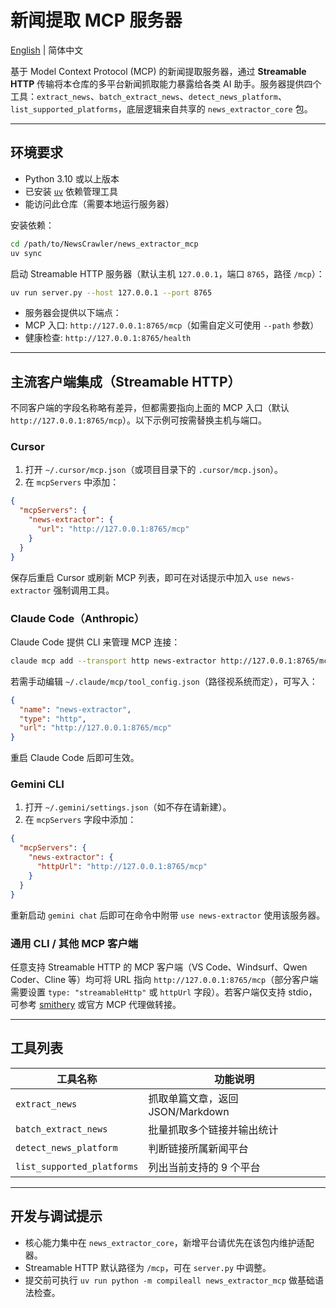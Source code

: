 # 新闻提取 MCP 服务器

[English](README.md) | 简体中文

基于 Model Context Protocol (MCP) 的新闻提取服务器，通过 **Streamable HTTP** 传输将本仓库的多平台新闻抓取能力暴露给各类 AI 助手。服务器提供四个工具：`extract_news`、`batch_extract_news`、`detect_news_platform`、`list_supported_platforms`，底层逻辑来自共享的 `news_extractor_core` 包。

---

## 环境要求

- Python 3.10 或以上版本  
- 已安装 [`uv`](https://github.com/astral-sh/uv) 依赖管理工具  
- 能访问此仓库（需要本地运行服务器）

安装依赖：

```bash
cd /path/to/NewsCrawler/news_extractor_mcp
uv sync
```

启动 Streamable HTTP 服务器（默认主机 `127.0.0.1`，端口 `8765`，路径 `/mcp`）：

```bash
uv run server.py --host 127.0.0.1 --port 8765
```

- 服务器会提供以下端点：
- MCP 入口: `http://127.0.0.1:8765/mcp`（如需自定义可使用 `--path` 参数）
- 健康检查: `http://127.0.0.1:8765/health`

---

## 主流客户端集成（Streamable HTTP）

不同客户端的字段名称略有差异，但都需要指向上面的 MCP 入口（默认 `http://127.0.0.1:8765/mcp`）。以下示例可按需替换主机与端口。

### Cursor

1. 打开 `~/.cursor/mcp.json`（或项目目录下的 `.cursor/mcp.json`）。  
2. 在 `mcpServers` 中添加：

```json
{
  "mcpServers": {
    "news-extractor": {
      "url": "http://127.0.0.1:8765/mcp"
    }
  }
}
```

保存后重启 Cursor 或刷新 MCP 列表，即可在对话提示中加入 `use news-extractor` 强制调用工具。

### Claude Code（Anthropic）

Claude Code 提供 CLI 来管理 MCP 连接：

```bash
claude mcp add --transport http news-extractor http://127.0.0.1:8765/mcp
```

若需手动编辑 `~/.claude/mcp/tool_config.json`（路径视系统而定），可写入：

```json
{
  "name": "news-extractor",
  "type": "http",
  "url": "http://127.0.0.1:8765/mcp"
}
```

重启 Claude Code 后即可生效。

### Gemini CLI

1. 打开 `~/.gemini/settings.json`（如不存在请新建）。  
2. 在 `mcpServers` 字段中添加：

```json
{
  "mcpServers": {
    "news-extractor": {
      "httpUrl": "http://127.0.0.1:8765/mcp"
    }
  }
}
```

重新启动 `gemini chat` 后即可在命令中附带 `use news-extractor` 使用该服务器。

### 通用 CLI / 其他 MCP 客户端

任意支持 Streamable HTTP 的 MCP 客户端（VS Code、Windsurf、Qwen Coder、Cline 等）均可将 URL 指向 `http://127.0.0.1:8765/mcp`（部分客户端需要设置 `type: "streamableHttp"` 或 `httpUrl` 字段）。若客户端仅支持 stdio，可参考 [smithery](https://smithery.ai) 或官方 MCP 代理做转接。

---

## 工具列表

| 工具名称                    | 功能说明                          |
|----------------------------|-----------------------------------|
| `extract_news`             | 抓取单篇文章，返回 JSON/Markdown |
| `batch_extract_news`       | 批量抓取多个链接并输出统计       |
| `detect_news_platform`     | 判断链接所属新闻平台             |
| `list_supported_platforms` | 列出当前支持的 9 个平台          |

---

## 开发与调试提示

- 核心能力集中在 `news_extractor_core`，新增平台请优先在该包内维护适配器。
- Streamable HTTP 默认路径为 `/mcp`，可在 `server.py` 中调整。
- 提交前可执行 `uv run python -m compileall news_extractor_mcp` 做基础语法检查。
